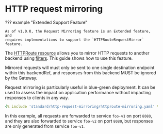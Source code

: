 # HTTP request mirroring

??? example "Extended Support Feature"

    As of v1.0.0, the Request Mirroring feature is an Extended feature, and
    requires implementations to support the `HTTPRouteRequestMirror` feature.

The [HTTPRoute resource](../api-types/httproute.md) allows you to mirror HTTP
requests to another backend using
[filters](../api-types/httproute.md#filters-optional). This guide shows how to use
this feature.

Mirrored requests will must only be sent to one single destination endpoint
within this backendRef, and responses from this backend MUST be ignored by
the Gateway.

Request mirroring is particularly useful in blue-green deployment. It can be
used to assess the impact on application performance without impacting
responses to clients in any way.

```yaml
{% include 'standard/http-request-mirroring/httproute-mirroring.yaml' %}
```

In this example, all requests are forwarded to service `foo-v1` on port `8080`,
and they are also forwarded to service `foo-v2` on port `8080`, but responses
are only generated from service `foo-v1`.
